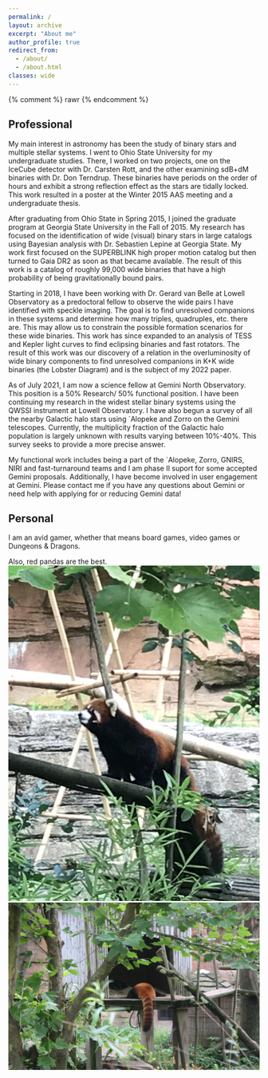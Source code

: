 ```yaml
---
permalink: /
layout: archive
excerpt: "About me"
author_profile: true
redirect_from: 
  - /about/
  - /about.html
classes: wide
---
```


{% comment %}
rawr
{% endcomment %}

## Professional

My main interest in astronomy has been the study of binary stars and multiple stellar systems.  I went to Ohio State University for my undergraduate studies.  There, I worked on two projects, one on the IceCube detector with Dr. Carsten Rott, and the other examining sdB+dM binaries with Dr. Don Terndrup.  These binaries have periods on the order of hours and exhibit a strong reflection effect as the stars are tidally locked.  This work resulted in a poster at the Winter 2015 AAS meeting and a undergraduate thesis.

After graduating from Ohio State in Spring 2015, I joined the graduate program at Georgia State University in the Fall of 2015.  My research has focused on the identification of wide (visual) binary stars in large catalogs using Bayesian analysis with Dr. Sebastien Lepine at Georgia State.  My work first focused on the SUPERBLINK high proper motion catalog but then turned to Gaia DR2 as soon as that became available.  The result of this work is a catalog of roughly 99,000 wide binaries that have a high probability of being gravitationally bound pairs.  

Starting in 2018, I have been working with Dr. Gerard van Belle at Lowell Observatory as a predoctoral fellow to observe the wide pairs I have identified with speckle imaging.  The goal is to find unresolved companions in these systems and determine how many triples, quadruples, etc. there are.  This may allow us to constrain the possible formation scenarios for these wide binaries.  This work has since expanded to an analysis of TESS and Kepler light curves to find eclipsing binaries and fast rotators.  The result of this work was our discovery of a relation in the overluminosity of wide binary components to find unresolved companions in K+K wide binaries (the Lobster Diagram) and is the subject of my 2022 paper.

As of July 2021, I am now a science fellow at Gemini North Observatory.  This position is a 50% Research/ 50% functional position.  I have been continuing my research in the widest stellar binary systems using the QWSSI instrument at Lowell Observatory.  I have also begun a survey of all the nearby Galactic halo stars using `Alopeke and Zorro on the Gemini telescopes.  Currently, the multiplicity fraction of the Galactic halo population is largely unknown with results varying between 10%-40%.  This survey seeks to provide a more precise answer. 

My functional work includes being a part of the `Alopeke, Zorro, GNIRS, NIRI and fast-turnaround teams and I am phase II suport for some accepted Gemini proposals.  Additionally, I have become involved in user engagement at Gemini.  Please contact me if you have any questions about Gemini or need help with applying for or reducing Gemini data!

## Personal
I am an avid gamer, whether that means board games, video games or Dungeons & Dragons.

Also, red pandas are the best.
<img src="../images/red_panda_cbus_zoo_2.jpg" alt="Red panda at Columbus zoo" class="center">
<img src="../images/rp1.jpg" alt="Red panda at Columbus zoo" class="center">
